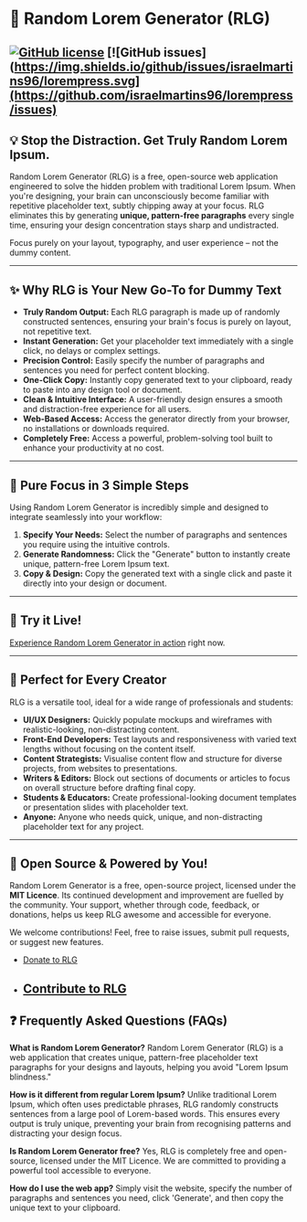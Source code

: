 # 📝 Random Lorem Generator (RLG)

## [![GitHub license](https://img.shields.io/badge/license-MIT-blue.svg)](LICENSE) [![GitHub issues](https://img.shields.io/github/issues/israelmartins96/lorempress.svg](https://github.com/israelmartins96/lorempress/issues)

## 💡 Stop the Distraction. Get Truly Random Lorem Ipsum.

Random Lorem Generator (RLG) is a free, open-source web application engineered to solve the hidden problem with traditional Lorem Ipsum. When you're designing, your brain can unconsciously become familiar with repetitive placeholder text, subtly chipping away at your focus. RLG eliminates this by generating **unique, pattern-free paragraphs** every single time, ensuring your design concentration stays sharp and undistracted.

Focus purely on your layout, typography, and user experience – not the dummy content.

-----

## ✨ Why RLG is Your New Go-To for Dummy Text

  * **Truly Random Output:** Each RLG paragraph is made up of randomly constructed sentences, ensuring your brain's focus is purely on layout, not repetitive text.
  * **Instant Generation:** Get your placeholder text immediately with a single click, no delays or complex settings.
  * **Precision Control:** Easily specify the number of paragraphs and sentences you need for perfect content blocking.
  * **One-Click Copy:** Instantly copy generated text to your clipboard, ready to paste into any design tool or document.
  * **Clean & Intuitive Interface:** A user-friendly design ensures a smooth and distraction-free experience for all users.
  * **Web-Based Access:** Access the generator directly from your browser, no installations or downloads required.
  * **Completely Free:** Access a powerful, problem-solving tool built to enhance your productivity at no cost.

-----

## 🚀 Pure Focus in 3 Simple Steps

Using Random Lorem Generator is incredibly simple and designed to integrate seamlessly into your workflow:

1.  **Specify Your Needs:** Select the number of paragraphs and sentences you require using the intuitive controls.
2.  **Generate Randomness:** Click the "Generate" button to instantly create unique, pattern-free Lorem Ipsum text.
3.  **Copy & Design:** Copy the generated text with a single click and paste it directly into your design or document.

-----

## 🧪 Try it Live\!

[Experience Random Lorem Generator in action](https://lightbulbdevs.com/random-lorem-generator/app/v2/) right now.

-----

## 🎯 Perfect for Every Creator

RLG is a versatile tool, ideal for a wide range of professionals and students:

  * **UI/UX Designers:** Quickly populate mockups and wireframes with realistic-looking, non-distracting content.
  * **Front-End Developers:** Test layouts and responsiveness with varied text lengths without focusing on the content itself.
  * **Content Strategists:** Visualise content flow and structure for diverse projects, from websites to presentations.
  * **Writers & Editors:** Block out sections of documents or articles to focus on overall structure before drafting final copy.
  * **Students & Educators:** Create professional-looking document templates or presentation slides with placeholder text.
  * **Anyone:** Anyone who needs quick, unique, and non-distracting placeholder text for any project.

-----

## 🤝 Open Source & Powered by You\!

Random Lorem Generator is a free, open-source project, licensed under the **MIT Licence**. Its continued development and improvement are fuelled by the community. Your support, whether through code, feedback, or donations, helps us keep RLG awesome and accessible for everyone.

We welcome contributions\! Feel, free to raise issues, submit pull requests, or suggest new features.

  * [Donate to RLG](https://lightbulbdevs.com/random-lorem-generator/donate/)
  * ## [Contribute to RLG](https://github.com/israelmartins96/lorempress/blob/master/CONTRIBUTING.md)

## ❓ Frequently Asked Questions (FAQs)

**What is Random Lorem Generator?**
Random Lorem Generator (RLG) is a web application that creates unique, pattern-free placeholder text paragraphs for your designs and layouts, helping you avoid "Lorem Ipsum blindness."

**How is it different from regular Lorem Ipsum?**
Unlike traditional Lorem Ipsum, which often uses predictable phrases, RLG randomly constructs sentences from a large pool of Lorem-based words. This ensures every output is truly unique, preventing your brain from recognising patterns and distracting your design focus.

**Is Random Lorem Generator free?**
Yes, RLG is completely free and open-source, licensed under the MIT Licence. We are committed to providing a powerful tool accessible to everyone.

**How do I use the web app?**
Simply visit the website, specify the number of paragraphs and sentences you need, click 'Generate', and then copy the unique text to your clipboard.